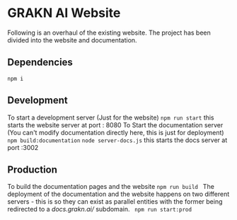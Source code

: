 # GRAKN AI Website
Following is an overhaul of the existing website. The project has been divided into the website and documentation.
## Dependencies
``` npm i ```

## Development
To start a development server (Just for the website)
``` npm run start ``` 
this starts the website server at port : 8080
To Start the documentation server (You can't modify documentation directly here, this is just for deployment)
``` npm build:documentation```
``` node server-docs.js ```
this starts the docs server at port :3002

## Production
To build the documentation pages and the website
```npm run build ```
The deployment of the documentation and the website happens on two different servers - this is so they can exist as parallel entities with the former being redirected to a *docs.grakn.ai/* subdomain.
``` npm run start:prod``` 